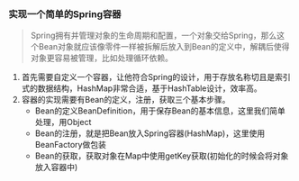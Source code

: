 ### 实现一个简单的Spring容器

> Spring拥有并管理对象的生命周期和配置，一个对象交给Spring，那么这个Bean对象就应该像零件一样被拆解后放入到Bean的定义中，解耦后使得对象更容易被管理，比如处理循环依赖。

1. 首先需要自定义一个容器，让他符合Spring的设计，用于存放名称切且是索引式的数据结构，HashMap非常合适，基于HashTable设计，效率高。
2. 容器的实现需要有Bean的定义，注册，获取三个基本步骤。
   - Bean的定义BeanDefinition，用于保存Bean的基本信息，这里我们简单处理，用Object
   - Bean的注册，就是把Bean放入Spring容器(HashMap)，这里使用BeanFactory做包装
   - Bean的获取，获取对象在Map中使用getKey获取(初始化的时候会将对象放入容器中)